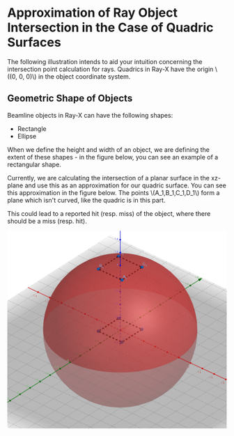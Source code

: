 # Approximation of Ray Object Intersection in the Case of Quadric Surfaces

The following illustration intends to aid your intuition concerning the intersection point calculation for rays. Quadrics in Ray-X have the origin \\((0, 0, 0)\\) in the object coordinate system. 

## Geometric Shape of Objects

Beamline objects in Ray-X can have the following shapes:

- Rectangle
- Ellipse

When we define the height and width of an object, we are defining the extent of these shapes - in the figure below, you can see an example of a rectangular shape.

Currently, we are calculating the intersection of a planar surface in the xz-plane and use this as an approximation for our quadric surface. You can see this approximation in the figure below. The points \\(A_1,B_1,C_1,D_1\\) form a plane which isn't curved, like the quadric is in this part.

This could lead to a reported hit (resp. miss) of the object, where there should be a miss (resp. hit).


![image](/docs/src/uploads/809e84f0b69db93770ef0cd57729b892/image.png)